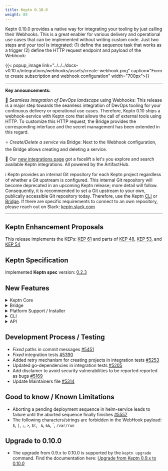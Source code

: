 ```yaml
---
title: Keptn 0.10.0
weight: 85
---
```


Keptn 0.10.0 provides a native way for integrating your tooling by just calling their Webhooks. This is a great enabler for various delivery and operational use cases that can be implemented without writing custom code. Just two steps and your tool is integrated: (1) define the sequence task that works as a trigger (2) define the HTTP request endpoint and payload of the Webhook:

{{< popup_image
link="../../../docs-v0.10.x/integrations/webhooks/assets/create-webhook.png"
caption="Form to create subscription and webhook configuration"
width="700px">}}

---

**Key announcements:**

:tada: *Seamless integration of DevOps landscape* using Webhooks: This release is a major step towards the seamless integration of DevOps tooling for your continuous delivery or operational use cases. Therefore, Keptn 0.10 ships a webhook-service with Keptn core that allows the call of external tools using HTTP. To customize this HTTP request, the Bridge provides the corresponding interface and the secret management has been extended in this regard.

:star: *Create/Delete a service* via Bridge: Next to the Webhook configuration, the Bridge allows creating and deleting a service.

:gift: Our [new integrations page](https://keptn.sh/docs/integrations/) got a facelift a let's you explore and search available Keptn integrations. All powered by the ArtifactHub.

:information_source: Keptn provides an internal Git repository for each Keptn project regardless of whether a Git upstream is configured. This internal Git repository will become deprecated in an upcoming Keptn release; more detail will follow. Consequently, it is recommended to set a Git upstream to your own, publically accessible Git repository today. Therefore, use the Keptn [CLI](https://keptn.sh/docs/0.10.x/reference/cli/commands/keptn_update_project/) or [Bridge](https://keptn.sh/docs/0.10.x/reference/bridge/manage_projects/). If there are specific requirements to connect to an own repository, please reach out on Slack: [keptn.slack.com](https://keptn.slack.com)

---

## Keptn Enhancement Proposals

This release implements the KEPs: [KEP 61](https://github.com/keptn/enhancement-proposals/pull/61) and parts of [KEP 48](https://github.com/keptn/enhancement-proposals/pull/48), [KEP 53](https://github.com/keptn/enhancement-proposals/pull/53), and [KEP 54](https://github.com/keptn/enhancement-proposals/pull/54)

## Keptn Specification

Implemented **Keptn spec** version: [0.2.3](https://github.com/keptn/spec/tree/0.2.3)

## New Features

<details><summary>Keptn Core</summary>
<p>

- *configuration-service*:
  - *Deprecated*: GET default resources endpoints: `/project/{projectName}/service/{serviceName}/resource` [#5443](https://github.com/keptn/keptn/issues/5443)
  - Make sure upstream changes are pulled when updating upstream creds [#5224](https://github.com/keptn/keptn/issues/5224)
  - Implemented endpoints for deleting service and stage resources [#5145](https://github.com/keptn/keptn/issues/5145)
  - Handle error and use dedicated HTTP error code when failing to update project due to wrong token [#5438](https://github.com/keptn/keptn/issues/5438)
  - Fall back to previous git credentials when updating upstream fails [#5171](https://github.com/keptn/keptn/issues/5171)
  - *Fix* updating upstream to uninitialized repo [#5569](https://github.com/keptn/keptn/issues/5569)

- *distributor*:
  - Ensure that the subscriptionId is passed to the event [#5412](https://github.com/keptn/keptn/issues/5412)
  - Pass along subscriptionId to service implementation [#5374](https://github.com/keptn/keptn/issues/5374)
  - Exclusive message processing for multiple distributors [#5249](https://github.com/keptn/keptn/issues/5249)
  - Only interpret events with status=errored as error logs [#5186](https://github.com/keptn/keptn/issues/5186)
  - Hardening of ce cache [#5736](https://github.com/keptn/keptn/issues/5736)
  - *Fixed:* Leaking go routines in forwarder.go [#5404](https://github.com/keptn/keptn/issues/5404)
  - *Fixed:* Fails when having no initial PubSub topic defined [#5230](https://github.com/keptn/keptn/issues/5230)
  - *Fixed:* Potential timing issue in distributor unit tests [#5538](https://github.com/keptn/keptn/issues/5538)
  - *fixed:* Send event once for each matching subscription [#5681](https://github.com/keptn/keptn/issues/5681)

- *helm-service*:
  - Customize Helm Chart image pull registry & pull secrets [#4984](https://github.com/keptn/keptn/issues/4984)
  - Revert upgrade to helm v3.7.0 because of memory issues [#5588](https://github.com/keptn/keptn/issues/5588)
  - Increase resource limits to avoid OOM crashes [#5572](https://github.com/keptn/keptn/issues/5572)
  - *Fixed:* Use `user_managed` instead of `user-managed` [#3624](https://github.com/keptn/keptn/issues/3624)

- *jmeter-service*:
  - Prevent failure if deploymentURIs does not end with a '/' [#3612](https://github.com/keptn/keptn/issues/3612)
  - Implement a retry loop for `checkEndpointAvailability` [#5619](https://github.com/keptn/keptn/issues/5619)

- *lighthouse-service*:
  - Calcscore missing error msg [#5252](https://github.com/keptn/keptn/issues/5252)
  - Added error logs for failing monitoring configuration [#5220](https://github.com/keptn/keptn/issues/5220)
  - Add message to event in case SLO parsing failed [#5135](https://github.com/keptn/keptn/issues/5135)
  - *Fixed:* Check for `nil` entries in SLO objectives [#5522](https://github.com/keptn/keptn/issues/5522)
  - *Fixed:* Return the wrong error message if it fails to read slo.yaml [#5549](https://github.com/keptn/keptn/issues/5549)

- *mongodb-datastore*:
  - Added dedicated GET endpoint for readiness probe [#5499](https://github.com/keptn/keptn/issues/5499)
  - Provide option to connect to external MongoDB [#5385](https://github.com/keptn/keptn/issues/5385)
  - Increase memory limits for mongodb-datastore and mongodb [#5197](https://github.com/keptn/keptn/issues/5197)
  - Correct log level for storing root events [#5075](https://github.com/keptn/keptn/issues/5075)
  - *Fixed:* mongodb-datastore resource requests and limits for skaffold setup [#5202](https://github.com/keptn/keptn/issues/5202)

- *remediation-service*:
  - Adapt to recent changes in go SDK [#5464](https://github.com/keptn/keptn/issues/5464)

- *shipyard-controller*:
  - Allow to abort queued sequences [#5472](https://github.com/keptn/keptn/issues/5472)
  - Reduce log noise for sequence watcher component [#5458](https://github.com/keptn/keptn/issues/5458)
  - Remove log noise in sequence migrator [#5096](https://github.com/keptn/keptn/issues/5096)
  - More robust handling of multiple `.started`/`.finished` events for the same task at the same time [#5440](https://github.com/keptn/keptn/issues/5440)
  - Adapted sequence state representation when sequence can not be started [#5194](https://github.com/keptn/keptn/issues/5194)
  - Return proper error message in case project is not available [#5231](https://github.com/keptn/keptn/issues/5231)
  - Return error if a sequence for an unavailable stage is triggered [#5069](https://github.com/keptn/keptn/issues/5069)
  - Adapted log output when no queued sequence is found [#5167](https://github.com/keptn/keptn/issues/5167)
  - Adapted HTTP status codes of GET /event endpoint [#5134](https://github.com/keptn/keptn/issues/5134)
  - Avoid endless loop [#5124](https://github.com/keptn/keptn/issues/5124)
  - Clean up list of open `.triggered` events when completing a sequence [#5601](https://github.com/keptn/keptn/issues/5601)
  - Correctly handle time format in evaluation manager [#5633](https://github.com/keptn/keptn/issues/5633)
  - Ensure list of open `.triggered` events is cleaned up when deleting project [#5502](https://github.com/keptn/keptn/issues/5502)
  - Use timestamp of incoming events to queue sequences [#5620](https://github.com/keptn/keptn/issues/5620)
  - Check for existence of stages in shipyard.yaml when creating a project [#5774](https://github.com/keptn/keptn/issues/5774)
  - *Fixed:* Dependency incompatibilities [#5127](https://github.com/keptn/keptn/issues/5127)
  - *Fixed:* Evaluation score should be computed based only on lighthouse events [#5640](https://github.com/keptn/keptn/issues/5640)

- *secret-service*:
  - Creation of RoleBinding based on scope name [#5300](https://github.com/keptn/keptn/issues/5300)
  - Add list of keys within secrets created by the secret-service [#5139](https://github.com/keptn/keptn/issues/5139)
  - *Fixed:* Correct HTTP status code for invalid key or name [#5479](https://github.com/keptn/keptn/issues/5479)

- *webhook-service*:
  - Introduced webhook-service in Keptn core [#4938](https://github.com/keptn/keptn/issues/4938)
  - Additional curl command validation to increase security [#5500](https://github.com/keptn/keptn/issues/5500)
  - Allow to disable sending the finished event in the webhook-service [#5418](https://github.com/keptn/keptn/issues/5418)
  - Filter Webhooks based on received subscription ID [#5392](https://github.com/keptn/keptn/issues/5392)
  - Allow to control if webhook-service is installed [#5574](https://github.com/keptn/keptn/issues/5574)
  - Add required scope to secret created for webhook integration test [#5594](https://github.com/keptn/keptn/issues/5594)
  - Allow to control if the webhook-service is installed [#5556](https://github.com/keptn/keptn/issues/5556)
</p>
</details>

<details><summary>Bridge</summary>
<p>

- *Enhancements:*
  - Initial integration tests [#5360](https://github.com/keptn/keptn/issues/5360)
  - Make session cookie timeout configurable and set default value to 60 minutes [#5455](https://github.com/keptn/keptn/issues/5455)
  - Align the way how sequence states are displayed [#5376](https://github.com/keptn/keptn/issues/5376)
  - Evaluation board only updates if there are new evaluations [#5396](https://github.com/keptn/keptn/issues/5396)
  - Create secret with scope selection [#5388](https://github.com/keptn/keptn/issues/5388)
  - Set latest sequence depending on the latest event [#5148](https://github.com/keptn/keptn/issues/5148)
  - Include time zone for `trigger evaluation` command [#5398](https://github.com/keptn/keptn/issues/5398)
  - Handle incorrect remediation sequences [#5383](https://github.com/keptn/keptn/issues/5383)
  - Remove HeatMap selection if deployment-sequence does not have an evaluation [#4636](https://github.com/keptn/keptn/issues/4636)
  - Show a gray thick border when a running sequence is selected [#5141](https://github.com/keptn/keptn/issues/5141)
  - Configure webhook-service in Bridge [#4750](https://github.com/keptn/keptn/issues/4750)
  - Load sequence with more than 100 events correctly [#5308](https://github.com/keptn/keptn/issues/5308)
  - Show proper error messages if not OAuth is configured and prevent login loop [#5086](https://github.com/keptn/keptn/issues/5086)
  - Grouping sequence after pause [#5275](https://github.com/keptn/keptn/issues/5275)
  - Show list of files and link to git repo per stage for a service [#5193](https://github.com/keptn/keptn/issues/5193)
  - Set empty array when open remediations are not a sequence [#5217](https://github.com/keptn/keptn/issues/5217)
  - Delete a service [#4380](https://github.com/keptn/keptn/issues/4380)
  - Create a service [#4500](https://github.com/keptn/keptn/issues/4500)
  - Show loading bar only on initial data fetch #4910 [#5586](https://github.com/keptn/keptn/issues/5586)
  - Show loading indicator in environment screen until data is fetched [#5417](https://github.com/keptn/keptn/issues/5417)
  - Show payload of last event in subscription configuration [#5585](https://github.com/keptn/keptn/issues/5585)
  - Make all project tiles same height [#5577](https://github.com/keptn/keptn/issues/5577)
  - Tooltips for heatmap [#4523](https://github.com/keptn/keptn/issues/4523)
  - Dynamically set SLI button positions [#5416](https://github.com/keptn/keptn/issues/5416)
  - Support also clone urls for creating the git repo link [#5391](https://github.com/keptn/keptn/issues/5391)
  - Update webhook with right subscription property, fix stuck subscription update [#5582](https://github.com/keptn/keptn/issues/5582)
  - Heatmap did not correctly change on stage change [#5578](https://github.com/keptn/keptn/issues/5578)
  - Allow multiple webhooks with same subscription configuration [#5267](https://github.com/keptn/keptn/issues/5267)
  - Add secrets to webhook configuration [#4751](https://github.com/keptn/keptn/issues/4751)
  - Validate secret name length [#5478](https://github.com/keptn/keptn/issues/5478)
  - Add ability to configure feature flags [#5211](https://github.com/keptn/keptn/issues/5211)

- *Refactoring:*
  - Removed deprecated links [#4612](https://github.com/keptn/keptn/issues/4612)
  - Code style fixes [#4648](https://github.com/keptn/keptn/issues/4648)
  - Migration to ESLint [#4648](https://github.com/keptn/keptn/issues/4648)
  - IDE ESLint setup [#4648](https://github.com/keptn/keptn/issues/4648)
  - Adapt retry-mechanism [#4867](https://github.com/keptn/keptn/issues/4867)
  - Add cypress setup [#5190](https://github.com/keptn/keptn/issues/5190)


- *Fixes:*
  - 'Show SLO' button disappeared after loading evaluation results [#5393](https://github.com/keptn/keptn/issues/5393)
  - Project settings page styles[#5444](https://github.com/keptn/keptn/issues/5444)
  - Task retrieval if shipyard does not contain any sequences [#5409](https://github.com/keptn/keptn/issues/5409)
  - Shipyard file selection, if the same file was chosen again [#5380](https://github.com/keptn/keptn/issues/5380)
  - Redirect to login page if OAuth is configured [#5370](https://github.com/keptn/keptn/issues/5370)
  - Fixed missing update on sequence screen [#5085](https://github.com/keptn/keptn/issues/5085)
  - Fixed error if sequence was not found [#5172](https://github.com/keptn/keptn/issues/5172)
  - Project delete dialog was not closed [#5091](https://github.com/keptn/keptn/issues/5091)
  - Polling of a project did not stop [#5094](https://github.com/keptn/keptn/issues/5094)
  - Faded-out integrations were not excluded from unread-error-event check [#5118](https://github.com/keptn/keptn/issues/5118)
  - Redirect to service or sequence did not work on dashboard [#5126](https://github.com/keptn/keptn/issues/5126)
  - Project delete dialog was not closed [#5091](https://github.com/keptn/keptn/issues/5091)
  - Faded-out integrations where not excluded from unread-error-event check [#5118](https://github.com/keptn/keptn/issues/5118)
  - Fixed SLI compared value [#5460](https://github.com/keptn/keptn/issues/5460)
  - Fixed missing view updates when sending an approval [#5505](https://github.com/keptn/keptn/issues/5505)
  - Service incorrectly shows that there are open remediations [#5688](https://github.com/keptn/keptn/issues/5688)
  - Catch error only in interceptor and show toast [#5213](https://github.com/keptn/keptn/issues/5213)
</p>
</details>


<details><summary>Platform Support / Installer</summary>
<p>

 - Temporarily revert customization of repository string in chart [#5414](https://github.com/keptn/keptn/issues/5414)
 - Add option for Ingress to control-plane Helm Chart Keptn installer [#5066](https://github.com/keptn/keptn/issues/5066)
 - Use correct images in airgapped installation [#5532](https://github.com/keptn/keptn/issues/5532)
 - Bump nginx image version to 1.21.3-alpine [#5564](https://github.com/keptn/keptn/issues/5564)
 - *Fix* bug where OpenShift route service go-utils were not upgraded during auto upgrade
</p>
</details>


<details><summary>CLI</summary>
<p>

 - Added zones to times format according to (ISO8601) [#4788](https://github.com/keptn/keptn/issues/4788)
 - Check if kubectl context matches Keptn CLI context before applying upgrade [#5250](https://github.com/keptn/keptn/issues/5250)
 - Skip version check on install [#5046](https://github.com/keptn/keptn/issues/5046)
 - Remove the upgrade available message while upgrading Keptn [#5276](https://github.com/keptn/keptn/issues/5276)
 - Configure automatic version check based on config [#5290](https://github.com/keptn/keptn/issues/5290)
 - Option to continue install/upgrade if K8s version is higher than the supported one [#5698](https://github.com/keptn/keptn/issues/5698)
</p>
</details>


<details><summary>API</summary>
<p>

 - Try to use X-real-ip and X-forwarded-for headers [#5082](https://github.com/keptn/keptn/issues/5082)
 - *Fixed* broken go-sum in go-sdk module [#5463](https://github.com/keptn/keptn/issues/5463)
 - Option to disable automatic event response in SDK [#5453](https://github.com/keptn/keptn/issues/5453)
</p>
</details>


## Development Process / Testing

- *Fixed* paths in commit messages [#5451](https://github.com/keptn/keptn/issues/5451)
- *Fixed* integration tests [#5390](https://github.com/keptn/keptn/issues/5390)
- Added retry mechanism for creating projects in integration tests [#5253](https://github.com/keptn/keptn/issues/5253)
- Updated go-dependencies in integration tests [#5205](https://github.com/keptn/keptn/issues/5205)
- Add disclamer to avoid security vulnerabilities to be reported reported as bugs [#5169](https://github.com/keptn/keptn/issues/5169)
- Update Maintainers file [#5314](https://github.com/keptn/keptn/issues/5314)


## Good to know / Known Limitations

- Aborting a pending deployment sequence in helm-service leads to failure until the aborted sequence finally finishes [#5557](https://github.com/keptn/keptn/issues/5557)
- The following characters/strings are forbidden in the WebHook payload: `$`, `|`, `;`, `>`, `$(`, ` &`, `&&`, \`, `/var/run`


## Upgrade to 0.10.0

- The upgrade from 0.9.x to 0.10.0 is supported by the `keptn upgrade` command. Find the documentation here: [Upgrade from Keptn 0.9.x to 0.10.0](https://keptn.sh/docs/0.10.x/operate/upgrade/#upgrade-from-keptn-0-9-x-to-0-10-0)

